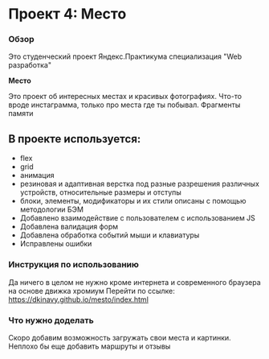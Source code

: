 # Проект 4: Место

### Обзор
Это студенческий проект Яндекс.Практикума специализация "Web разработка"

**Место**

Это проект об интересных местах и красивых фотографиях.
Что-то вроде инстаграмма, только про места где ты побывал. Фрагменты памяти

## В проекте используется:

- flex
- grid
- анимация
- резиновая и адаптивная верстка под разные разрешения различных устройств, относительные размеры и отступы
- блоки, элементы, модификаторы и их стили описаны с помощью методологии БЭМ
- Добавлено взаимодействие с пользователем с использованием JS
- Добавлена валидация форм
- Добавлена обработка событий мыши и клавиатуры
- Исправлены ошибки

### Инструкция по использованию
Да ничего в целом не нужно кроме интернета и современного браузера на основе движка хромиум
Перейти по ссылке: https://dkinavy.github.io/mesto/index.html
### Что нужно доделать
Скоро добавим возможность загружать свои места и картинки. Неплохо бы еще добавить маршруты и отзывы